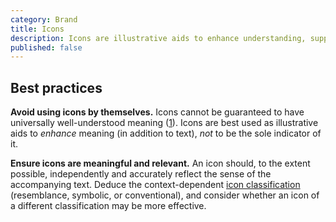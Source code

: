 ```yaml
---
category: Brand
title: Icons
description: Icons are illustrative aids to enhance understanding, supplement meaning, and reinforce brand tone and style.
published: false
---
```


## Best practices
**Avoid using icons by themselves.** Icons cannot be guaranteed to have universally well-understood meaning ([1](https://www.nngroup.com/articles/icon-usability/ "Icon Usability - Nielsen Norman Group")). Icons are best used as illustrative aids to *enhance* meaning (in addition to text), *not* to be the sole indicator of it.

**Ensure icons are meaningful and relevant.** An icon should, to the extent possible, independently and accurately reflect the sense of the accompanying text. Deduce the context-dependent [icon classification](https://www.nngroup.com/articles/classifying-icons/) (resemblance, symbolic, or conventional), and consider whether an icon of a different classification may be more effective.